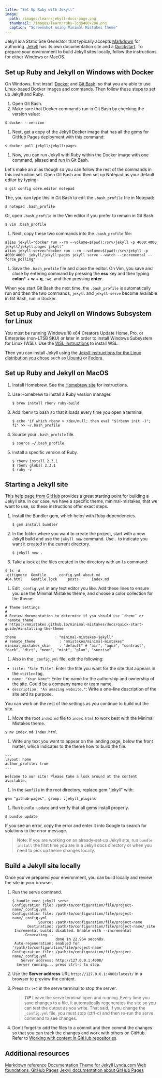 ```yaml
---
title: "Set Up Ruby with Jekyll"
image:
  path: /images/learn/jekyll-docs-page.png
  thumbnail: /images/learn/ruby-logo400x200.png
  caption: "Screenshot using Minimal Mistakes theme"
---
```


Jekyll is a Static Site Generator that typically accepts [Markdown](http://commonmark.org/help/) for authoring. [Jekyll](https://jekyllrb.com/) has its own documentation site and a [Quickstart](https://jekyllrb.com/docs/). To prepare your environment to build Jekyll sites locally, follow the instructions for either Windows or MacOS.

## Set up Ruby and Jekyll on Windows with Docker

On Windows, first install [Docker](https://docs.docker.com/docker-for-windows/) and [Git Bash](https://gitforwindows.org/), so that you are able to use Linux-based Docker images and commands. Then follow these steps to set up Jekyll and Ruby.

1. Open Git Bash.
1. Make sure that Docker commands run in Git Bash by checking the version value:
```
$ docker --version
```
1. Next, get a copy of the Jekyll Docker image that has all the gems for GitHub Pages deployment with this command:
```
$ docker pull jekyll/jekyll:pages
```
1. Now, you can run Jekyll with Ruby within the Docker image with one command, aliased and run in Git Bash.

Let's make an alias though so you can follow the rest of the commands in this instruction set. Open Git Bash and then set up Notepad as your default editor by typing:

```
$ git config core.editor notepad
```
The, you can type this in Git Bash to edit the `.bash_profile` file in Notepad:
```
$ notepad .bash_profile
```

Or, open `.bash_profile` in the Vim editor if you prefer to remain in Git Bash:
```
$ vim .bash_profile
```
1. Next, copy these two commands into the `.bash_profile` file:
```
alias jekyll="docker run --rm --volume=$(pwd):/srv/jekyll -p 4000:4000  jekyll/jekyll:pages jekyll"
alias jekyll-serve="docker run --rm --volume=$(pwd):/srv/jekyll -p 4000:4000  jekyll/jekyll:pages jekyll serve --watch --incremental --force_polling"
```
1. Save the `.bash_profile` file and close the editor. On Vim, you save and close by entering command by pressing the **esc** key and then typing **colon*** + **w** + **q**, `:wq`, and then pressing **enter**.

When you start Git Bash the next time, the `.bash_profile` is automatically run and then the two commands, `jekyll` and `jekyll-serve` become available in Git Bash, run in Docker.

## Set up Ruby and Jekyll on Windows Subsystem for Linux

You must be running Windows 10 x64 Creators Update Home, Pro, or Enterprise (non-LTSB SKU) or later in order to install Windows Subsystem for Linux (WSL). Use the [WSL instructions](https://docs.microsoft.com/en-us/windows/wsl/about) to install WSL.

Then you can install Jekyll using the [Jekyll instructions for the Linux distribution you chose](https://jekyllrb.com/docs/installation/) such as [Ubuntu](https://jekyllrb.com/docs/installation/ubuntu/) or [Fedora](https://jekyllrb.com/docs/installation/other-linux/).

## Set up Ruby and Jekyll on MacOS

1. Install Homebrew. See the [Homebrew site](https://brew.sh) for instructions.
1. Use Homebrew to install a Ruby version manager.

   ```
   $ brew install rbenv ruby-build
   ```

1. Add rbenv to bash so that it loads every time you open a terminal.

   ```
   $ echo 'if which rbenv > /dev/null; then eval "$(rbenv init -)"; fi' >> ~/.bash_profile
   ```

1. Source your `.bash_profile` file.

   ```
   $ source ~/.bash_profile
   ```

1. Install a specific version of Ruby.

   ```
   $ rbenv install 2.3.1
   $ rbenv global 2.3.1
   $ ruby -v
   ```

## Starting a Jekyll site

This [help page from GitHub](https://help.github.com/articles/setting-up-your-github-pages-site-locally-with-jekyll/) provides a great starting point for building a Jekyll site. In our case, we have a specific theme, minimal-mistakes, that we want to use, so these instructions offer exact steps.

1. Install the Bundler gem, which helps with Ruby dependencies.

   ```
   $ gem install bundler
   ```
1. In the folder where you want to create the project, start with a new Jekyll build and use the `jekyll new` command. Use `.` to indicate you want it created in the current directory.
   ```
   $ jekyll new .
   ```
1. Take a look at the files created in the directory with an `ls` command:

```
$ ls -A
.gitignore	Gemfile		_config.yml	about.md
404.html	Gemfile.lock	_posts		index.md
```
1. Edit `_config.yml` in any text editor you like. Add these lines to ensure you use the Minimal Mistakes theme, and choose a color collection for the theme:

```
# Theme Settings
#
# Review documentation to determine if you should use `theme` or `remote_theme`
# https://mmistakes.github.io/minimal-mistakes/docs/quick-start-guide/#installing-the-theme

theme                  : "minimal-mistakes-jekyll"
# remote_theme           : "mmistakes/minimal-mistakes"
minimal_mistakes_skin    : "default" # "air", "aqua", "contrast", "dark", "dirt", "neon", "mint", "plum", "sunrise"

```
1. Also in the `_config.yml` file, edit the following:

* `title: "Site Title"`: Enter the title you want for the site that appears in the `<title>` tag.
* `name: "Your Name"`: Enter the name for the authorship and ownership of the site. Could be a company name or team name.
* `description: "An amazing website."`: Write a one-line description of the site and its purpose.

You can work on the rest of the settings as you continue to build out the site.
1. Move the root `index.md` file to `index.html` to work best with the Minimal Mistakes theme.
```
$ mv index.md index.html
```
1. Write any text you want to appear on the landing page, below the front matter, which indicates to the theme how to build the file.

```
---
layout: home
author_profile: true
---

Welcome to our site! Please take a look around at the content available.
```

1. In the `Gemfile` in the root directory, replace gem "jekyll" with:
```
gem "github-pages", group: :jekyll_plugins
```

1. Run `bundle update` and verify that all gems install properly.
```
$ bundle update
```
If you see an error, copy the error and enter it into Google to search for solutions to the error message.

> Note: If you are working on an already-set-up Jekyll site, run `bundle install` the first time you are in a Jekyll docs directory or when you need to pick up theme changes locally.

## Build a Jekyll site locally

Once you've prepared your environment, you can build locally and review the site in your browser.

1. Run the serve command.

   ```
   $ bundle exec jekyll serve
   Configuration file: /path/to/configuration/file/project-name/_config.yml
   Configuration file: /path/to/configuration/file/project-name/_config.yml
               Source: /path/to/configuration/file/project-name
          Destination: /path/to/configuration/file/project-name/_site
    Incremental build: disabled. Enable with --incremental
         Generating...
                       done in 22.964 seconds.
    Auto-regeneration: enabled for '/path/to/configuration/file/project-name'
   Configuration file: /path/to/configuration/file/project-name/_config.yml
       Server address: http://127.0.0.1:4000/
     Server running... press ctrl-c to stop.
   ```

1. Use the **Server address** URL  `http://127.0.0.1:4000/latest/` in a browser to preview the content.

1. Press `Ctrl+C` in the serve terminal to stop the server.
    > ***TIP***
    > Leave the serve terminal open and running. Every time you save changes to a file, it automatically regenerates the site so you can test the output as you write. That said, if you change the `_config.yml` file, you must stop (ctrl-c) and then re-run the serve command to see changes.

1. Don't forget to add the files to a commit and then commit the changes so that you can track the changes and work with others on GitHub. Refer to [Working with content in GitHub repositories](https://docslikecode.com/learn/04-add-content-workflow/).

## Additional resources

[Markdown reference](http://commonmark.org/help/)
[Documentation Theme for Jekyll](https://idratherbewriting.com/documentation-theme-jekyll/)
[Lynda.com Web foundations, GitHub Pages](https://www.lynda.com/Web-Development-tutorials/GitHub-pages/609031/654613-4.html)
[Jekyll documentation about GitHub Pages](https://jekyllrb.com/docs/github-pages/)
